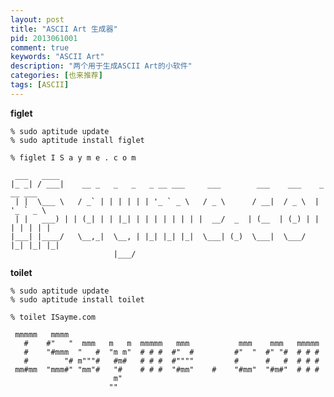 ```yaml
---
layout: post
title: "ASCII Art 生成器"
pid: 2013061001
comment: true
keywords: "ASCII Art"
description: "两个用于生成ASCII Art的小软件"
categories: [也来推荐]
tags: [ASCII]
---
```

**figlet**

    % sudo aptitude update
    % sudo aptitude install figlet

    % figlet I S a y m e . c o m

     ___   ____                                                                    
    |_ _| / ___|    __ _   _   _   _ __ ___     ___        ___    ___    _ __ ___  
     | |  \___ \   / _` | | | | | | '_ ` _ \   / _ \      / __|  / _ \  | '_ ` _ \ 
     | |   ___) | | (_| | | |_| | | | | | | | |  __/  _  | (__  | (_) | | | | | | |
    |___| |____/   \__,_|  \__, | |_| |_| |_|  \___| (_)  \___|  \___/  |_| |_| |_|
                           |___/                                            

**toilet**

    % sudo aptitude update
    % sudo aptitude install toilet

    % toilet ISayme.com

     mmmmm   mmmm                                                         
       #    #"   "  mmm   m   m  mmmmm   mmm           mmm    mmm   mmmmm 
       #    "#mmm  "   #  "m m"  # # #  #"  #         #"  "  #" "#  # # # 
       #        "# m"""#   #m#   # # #  #""""         #      #   #  # # # 
     mm#mm  "mmm#" "mm"#   "#    # # #  "#mm"    #    "#mm"  "#m#"  # # # 
                           m"                                             
                          ""                                              
